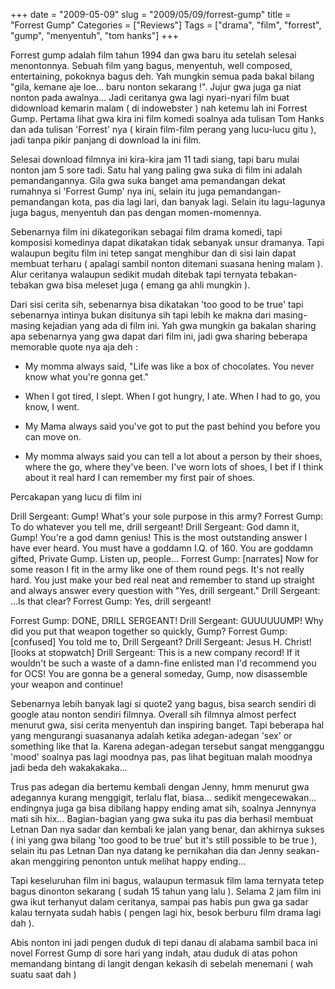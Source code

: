 +++
date = "2009-05-09"
slug = "2009/05/09/forrest-gump"
title = "Forrest Gump"
Categories = ["Reviews"]
Tags = ["drama", "film", "forrest", "gump", "menyentuh", "tom hanks"]
+++

Forrest gump adalah film tahun 1994 dan gwa baru itu setelah selesai menontonnya. Sebuah film yang bagus, menyentuh, well composed, entertaining, pokoknya bagus deh. Yah mungkin semua pada bakal bilang "gila, kemane aje loe... baru nonton sekarang !". Jujur gwa juga ga niat nonton pada awalnya... Jadi ceritanya gwa lagi nyari-nyari film buat didownload kemarin malam ( di indowebster ) nah ketemu lah ini Forrest Gump. Pertama lihat gwa kira ini film komedi soalnya ada tulisan Tom Hanks dan ada tulisan 'Forrest' nya ( kirain film-film perang yang lucu-lucu gitu ), jadi tanpa pikir panjang di download la ini film.

Selesai download filmnya ini kira-kira jam 11 tadi siang, tapi baru mulai nonton jam 5 sore tadi. Satu hal yang paling gwa suka di film ini adalah pemandangannya. Gila gwa suka banget ama pemandangan dekat rumahnya si 'Forrest Gump' nya ini, selain itu juga pemandangan-pemandangan kota, pas dia lagi lari, dan banyak lagi. Selain itu lagu-lagunya juga bagus, menyentuh dan pas dengan momen-momennya. 

Sebenarnya film ini dikategorikan sebagai film drama komedi, tapi komposisi komedinya dapat dikatakan tidak sebanyak unsur dramanya. Tapi walaupun begitu film ini tetep sangat menghibur dan di sisi lain dapat membuat terharu ( apalagi sambil nonton ditemani suasana hening malam ). Alur ceritanya walaupun sedikit mudah ditebak tapi ternyata tebakan-tebakan gwa bisa meleset juga ( emang ga ahli mungkin ). 

Dari sisi cerita sih, sebenarnya bisa dikatakan 'too good to be true' tapi sebenarnya intinya bukan disitunya sih tapi lebih ke makna dari masing-masing kejadian yang ada di film ini. Yah gwa mungkin ga bakalan sharing apa sebenarnya yang gwa dapat dari film ini, jadi gwa sharing beberapa memorable quote nya aja deh :
	
  * My momma always said, "Life was like a box of chocolates. You never know what you're gonna get." 

	
  * When I got tired, I slept. When I got hungry, I ate. When I had to go, you know, I went. 

	
  * My Mama always said you've got to put the past behind you before you can move on. 

	
  * My momma always said you can tell a lot about a person by their shoes, where the go, where they've been. I've worn lots of shoes, I bet if I think about it real hard I can remember my first pair of shoes. 

Percakapan yang lucu di film ini 

Drill Sergeant: Gump! What's your sole purpose in this army?
Forrest Gump: To do whatever you tell me, drill sergeant!
Drill Sergeant: God damn it, Gump! You're a god damn genius! This is the most outstanding answer I have ever heard. You must have a goddamn I.Q. of 160. You are goddamn gifted, Private Gump. Listen up, people...
Forrest Gump: [narrates] Now for some reason I fit in the army like one of them round pegs. It's not really hard. You just make your bed real neat and remember to stand up straight and always answer every question with "Yes, drill sergeant."
Drill Sergeant: ...Is that clear?
Forrest Gump: Yes, drill sergeant! 

Forrest Gump: DONE, DRILL SERGEANT!
Drill Sergeant: GUUUUUUMP! Why did you put that weapon together so quickly, Gump?
Forrest Gump: [confused] You told me to, Drill Sergeant?
Drill Sergeant: Jesus H. Christ!
[looks at stopwatch]
Drill Sergeant: This is a new company record! If it wouldn't be such a waste of a damn-fine enlisted man I'd recommend you for OCS! You are gonna be a general someday, Gump, now disassemble your weapon and continue! 

Sebenarnya lebih banyak lagi si quote2 yang bagus, bisa search sendiri di google atau nonton sendiri filmnya. Overall sih filmnya almost perfect menurut gwa, sisi cerita menyentuh dan inspiring banget. Tapi beberapa hal yang mengurangi suasananya adalah ketika adegan-adegan 'sex' or something like that la. Karena adegan-adegan tersebut sangat mengganggu 'mood' soalnya pas lagi moodnya pas, pas lihat begituan malah moodnya jadi beda deh wakakakaka...

Trus pas adegan dia bertemu kembali dengan Jenny, hmm menurut gwa adegannya kurang menggigit, terlalu flat, biasa... sedikit mengecewakan... endingnya juga ga bisa dibilang happy ending amat sih, soalnya Jennynya mati sih hix... Bagian-bagian yang gwa suka itu pas dia berhasil membuat Letnan Dan nya sadar dan kembali ke jalan yang benar, dan akhirnya sukses ( ini yang gwa bilang 'too good to be true' but it's still possible to be true ), selain itu pas Letnan Dan nya datang ke pernikahan dia dan Jenny seakan-akan menggiring penonton untuk melihat happy ending...

Tapi keseluruhan film ini bagus, walaupun termasuk film lama ternyata tetep bagus dinonton sekarang ( sudah 15 tahun yang lalu ). Selama 2 jam film ini gwa ikut terhanyut dalam ceritanya, sampai pas habis pun gwa ga sadar kalau ternyata sudah habis ( pengen lagi hix, besok berburu film drama lagi dah ). 

Abis nonton ini jadi pengen duduk di tepi danau di alabama sambil baca ini novel Forrest Gump di sore hari yang indah, atau duduk di atas pohon memandang bintang di langit dengan kekasih di sebelah menemani ( wah suatu saat dah ) 
